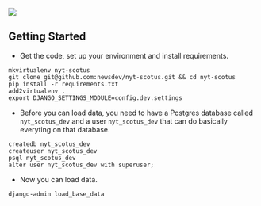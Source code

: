 ![](https://cloud.githubusercontent.com/assets/109988/9570384/0af77540-4f58-11e5-834d-e46eaaf0bf97.png)

## Getting Started
* Get the code, set up your environment and install requirements.
```
mkvirtualenv nyt-scotus
git clone git@github.com:newsdev/nyt-scotus.git && cd nyt-scotus
pip install -r requirements.txt
add2virtualenv .
export DJANGO_SETTINGS_MODULE=config.dev.settings
```

* Before you can load data, you need to have a Postgres database called `nyt_scotus_dev` and a user `nyt_scotus_dev` that can do basically everyting on that database.
```
createdb nyt_scotus_dev
createuser nyt_scotus_dev
psql nyt_scotus_dev
alter user nyt_scotus_dev with superuser;
```

* Now you can load data.
```
django-admin load_base_data
```